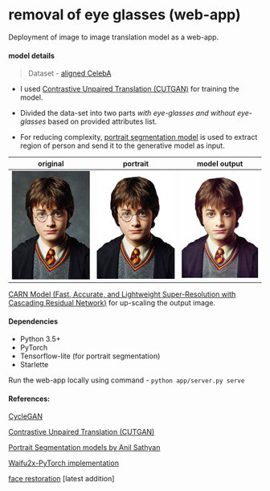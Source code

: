 # removal of eye glasses (web-app)

Deployment of image to image translation model as a web-app.

#### model details

> Dataset - [aligned CelebA](https://drive.google.com/drive/folders/0B7EVK8r0v71pWEZsZE9oNnFzTm8)

* I used [Contrastive Unpaired Translation (CUTGAN)](https://github.com/taesungp/contrastive-unpaired-translation) for training the model. 

* Divided the data-set into two parts  *with eye-glasses and without eye-glasses* based on provided attributes list. 

* For reducing complexity, [portrait segmentation model](https://github.com/anilsathyan7/Portrait-Segmentation) is used to extract region of person and send it to the generative model as input. 

  

| original                      | portrait                      | model output                  |
| ----------------------------- | ----------------------------- | ----------------------------- |
| <img src="assets/im1.png"  /> | <img src="assets/im2.png"  /> | <img src="assets/cut.png"  /> |

[CARN Model (Fast, Accurate, and Lightweight Super-Resolution with Cascading Residual Network)](https://github.com/nmhkahn/CARN-pytorch) for up-scaling the output image.


#### Dependencies
* Python 3.5+
* PyTorch
* Tensorflow-lite (for portrait segmentation)
* Starlette

Run the web-app locally using command - `python app/server.py serve`



#### References:

[CycleGAN](https://github.com/junyanz/pytorch-CycleGAN-and-pix2pix)

[Contrastive Unpaired Translation (CUTGAN)](https://github.com/taesungp/contrastive-unpaired-translation)

[Portrait Segmentation models by Anil Sathyan](https://github.com/anilsathyan7/Portrait-Segmentation)

[Waifu2x-PyTorch implementation](https://github.com/yu45020/Waifu2x)

[face restoration](https://github.com/sczhou/CodeFormer) [latest addition]
